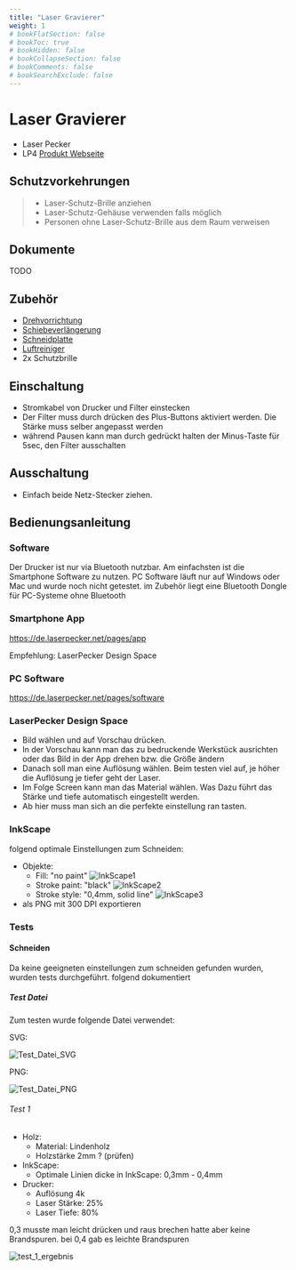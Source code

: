 ```yaml
---
title: "Laser Gravierer"
weight: 1
# bookFlatSection: false
# bookToc: true
# bookHidden: false
# bookCollapseSection: false
# bookComments: false
# bookSearchExclude: false
---
```

# Laser Gravierer

- Laser Pecker
- LP4
[Produkt Webseite](https://de.laserpecker.net/products/laserpecker-4)

## Schutzvorkehrungen

> - Laser-Schutz-Brille anziehen
> - Laser-Schutz-Gehäuse verwenden falls möglich
> - Personen ohne Laser-Schutz-Brille aus dem Raum verweisen

## Dokumente

TODO

## Zubehör

- [Drehvorrichtung](https://de.laserpecker.net/products/rotary-extension)
- [Schiebeverlängerung](https://de.laserpecker.net/products/preorder-laserpecker-4-slide-extension)
- [Schneidplatte](https://de.laserpecker.net/products/preorder-laserpecker-4-cutting-plate)
- [Luftreiniger](https://de.laserpecker.net/products/laserpecker-air-purifier)
- 2x Schutzbrille

## Einschaltung

- Stromkabel von Drucker und Filter einstecken
- Der Filter muss durch drücken des Plus-Buttons aktiviert werden. Die Stärke muss selber angepasst werden
- während Pausen kann man durch gedrückt halten der Minus-Taste für 5sec, den Filter ausschalten

## Ausschaltung

- Einfach beide Netz-Stecker ziehen.

## Bedienungsanleitung

### Software

Der Drucker ist nur via Bluetooth nutzbar. Am einfachsten ist die Smartphone Software zu nutzen. PC Software läuft nur auf Windows oder Mac und wurde noch nicht getestet. im Zubehör liegt eine Bluetooth Dongle für PC-Systeme ohne Bluetooth

### Smartphone App

<https://de.laserpecker.net/pages/app>

Empfehlung: LaserPecker Design Space

### PC Software

<https://de.laserpecker.net/pages/software>

### LaserPecker Design Space

- Bild wählen und auf Vorschau drücken.
- In der Vorschau kann man das zu bedruckende Werkstück ausrichten oder das Bild in der App drehen bzw. die Größe ändern
- Danach soll man eine Auflösung wählen. Beim testen viel auf, je höher die Auflösung je tiefer geht der Laser.
- Im Folge Screen kann man das Material wählen. Was Dazu führt das Stärke und tiefe automatisch eingestellt werden.
- Ab hier muss man sich an die perfekte einstellung ran tasten.

### InkScape

folgend optimale Einstellungen zum Schneiden:

- Objekte:
  - Fill: "no paint" ![InkScape1](/images/laser-gravierer/test_1_inkScape_01.png)
  - Stroke paint: "black" ![InkScape2](/images/laser-gravierer/test_1_inkScape_02.png)
  - Stroke style: "0,4mm, solid line" ![InkScape3](/images/laser-gravierer/test_1_inkScape_03.png)
- als PNG mit 300 DPI exportieren

### Tests

#### Schneiden

Da keine geeigneten einstellungen zum schneiden gefunden wurden, wurden tests durchgeführt. folgend dokumentiert

##### Test Datei

Zum testen wurde folgende Datei verwendet:

SVG:

![Test_Datei_SVG](/images/laser-gravierer/circle00C.svg)

PNG:

![Test_Datei_PNG](/images/laser-gravierer/circle00C.png)

###### Test 1

- Holz:
  - Material: Lindenholz
  - Holzstärke 2mm ? (prüfen)
- InkScape:
  - Optimale Linien dicke in InkScape: 0,3mm - 0,4mm
- Drucker:
  - Auflösung 4k
  - Laser Stärke: 25%
  - Laser Tiefe: 80%

0,3 musste man leicht drücken und raus brechen hatte aber keine Brandspuren. bei 0,4 gab es leichte Brandspuren

![test_1_ergebnis](/images/laser-gravierer/test_ergebnis_1.jpg)

